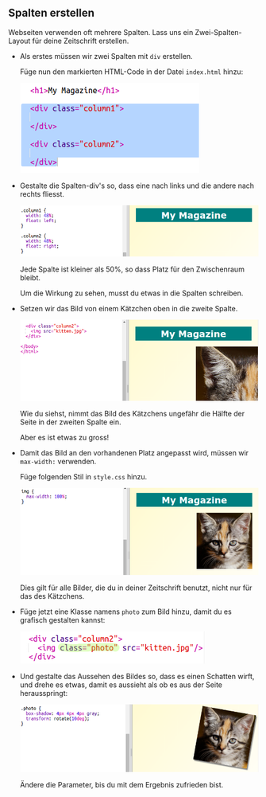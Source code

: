 ## Spalten erstellen

Webseiten verwenden oft mehrere Spalten. Lass uns ein Zwei-Spalten-Layout für deine Zeitschrift erstellen.

+ Als erstes müssen wir zwei Spalten mit `div` erstellen.
    
    Füge nun den markierten HTML-Code in der Datei `index.html` hinzu:
    
    ![Screenshot](images/magazine-columns.png)

+ Gestalte die Spalten-div's so, dass eine nach links und die andere nach rechts fliesst.
    
    ![Screenshot](images/magazine-columns-style.png)
    
    Jede Spalte ist kleiner als 50%, so dass Platz für den Zwischenraum bleibt.
    
    Um die Wirkung zu sehen, musst du etwas in die Spalten schreiben.

+ Setzen wir das Bild von einem Kätzchen oben in die zweite Spalte.
    
    ![Screenshot](images/magazine-kitten.png)
    
    Wie du siehst, nimmt das Bild des Kätzchens ungefähr die Hälfte der Seite in der zweiten Spalte ein.
    
    Aber es ist etwas zu gross!

+ Damit das Bild an den vorhandenen Platz angepasst wird, müssen wir `max-width:` verwenden.
    
    Füge folgenden Stil in `style.css` hinzu.
    
    ![Screenshot](images/magazine-img-width.png)
    
    Dies gilt für alle Bilder, die du in deiner Zeitschrift benutzt, nicht nur für das des Kätzchens.

+ Füge jetzt eine Klasse namens `photo` zum Bild hinzu, damit du es grafisch gestalten kannst:
    
    ![Screenshot](images/magazine-photo.png)

+ Und gestalte das Aussehen des Bildes so, dass es einen Schatten wirft, und drehe es etwas, damit es aussieht als ob es aus der Seite herausspringt:
    
    ![Screenshot](images/magazine-photo-style.png)
    
    Ändere die Parameter, bis du mit dem Ergebnis zufrieden bist.